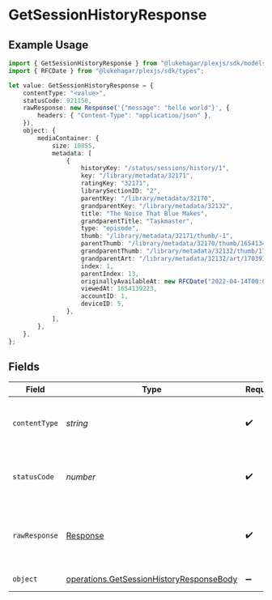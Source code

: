# GetSessionHistoryResponse

## Example Usage

```typescript
import { GetSessionHistoryResponse } from "@lukehagar/plexjs/sdk/models/operations";
import { RFCDate } from "@lukehagar/plexjs/sdk/types";

let value: GetSessionHistoryResponse = {
    contentType: "<value>",
    statusCode: 921158,
    rawResponse: new Response('{"message": "hello world"}', {
        headers: { "Content-Type": "application/json" },
    }),
    object: {
        mediaContainer: {
            size: 10855,
            metadata: [
                {
                    historyKey: "/status/sessions/history/1",
                    key: "/library/metadata/32171",
                    ratingKey: "32171",
                    librarySectionID: "2",
                    parentKey: "/library/metadata/32170",
                    grandparentKey: "/library/metadata/32132",
                    title: "The Noise That Blue Makes",
                    grandparentTitle: "Taskmaster",
                    type: "episode",
                    thumb: "/library/metadata/32171/thumb/-1",
                    parentThumb: "/library/metadata/32170/thumb/1654134301",
                    grandparentThumb: "/library/metadata/32132/thumb/1703933346",
                    grandparentArt: "/library/metadata/32132/art/1703933346",
                    index: 1,
                    parentIndex: 13,
                    originallyAvailableAt: new RFCDate("2022-04-14T00:00:00Z"),
                    viewedAt: 1654139223,
                    accountID: 1,
                    deviceID: 5,
                },
            ],
        },
    },
};
```

## Fields

| Field                                                                                                       | Type                                                                                                        | Required                                                                                                    | Description                                                                                                 |
| ----------------------------------------------------------------------------------------------------------- | ----------------------------------------------------------------------------------------------------------- | ----------------------------------------------------------------------------------------------------------- | ----------------------------------------------------------------------------------------------------------- |
| `contentType`                                                                                               | *string*                                                                                                    | :heavy_check_mark:                                                                                          | HTTP response content type for this operation                                                               |
| `statusCode`                                                                                                | *number*                                                                                                    | :heavy_check_mark:                                                                                          | HTTP response status code for this operation                                                                |
| `rawResponse`                                                                                               | [Response](https://developer.mozilla.org/en-US/docs/Web/API/Response)                                       | :heavy_check_mark:                                                                                          | Raw HTTP response; suitable for custom response parsing                                                     |
| `object`                                                                                                    | [operations.GetSessionHistoryResponseBody](../../../sdk/models/operations/getsessionhistoryresponsebody.md) | :heavy_minus_sign:                                                                                          | List of Plex Sessions                                                                                       |